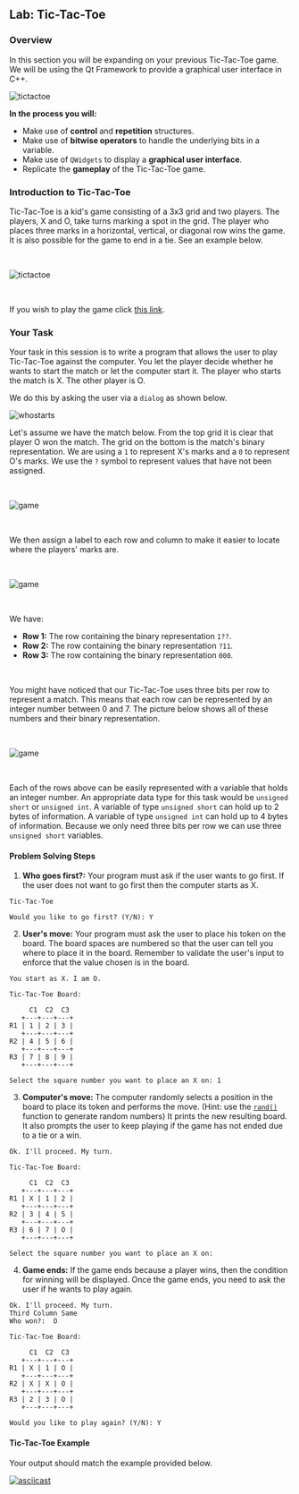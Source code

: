 ## Lab: Tic-Tac-Toe

### Overview
In this section you will be expanding on your previous Tic-Tac-Toe game. We will be using the Qt Framework to provide a graphical user interface in C++.

![tictactoe](https://github.com/xaviermerino/ECE1552/blob/master/TicTacToe3/MainWindowInit.png?raw=true)

**In the process you will:**
  * Make use of **control** and **repetition** structures.
  * Make use of **bitwise operators** to handle the underlying bits in a variable.
  * Make use of `QWidgets` to display a **graphical user interface**.
  * Replicate the **gameplay** of the Tic-Tac-Toe game.


### Introduction to Tic-Tac-Toe
Tic-Tac-Toe is a kid's game consisting of a 3x3 grid and two players. The players, X and O, take turns marking a spot in the grid. The player who places three marks in a horizontal, vertical, or diagonal row wins the game. It is also possible for the game to end in a tie. See an example below.

</br>

![tictactoe](https://upload.wikimedia.org/wikipedia/commons/thumb/1/1b/Tic-tac-toe-game-1.svg/800px-Tic-tac-toe-game-1.svg.png)

</br>

If you wish to play the game click [this link](https://playtictactoe.org).

### Your Task
Your task in this session is to write a program that allows the user to play Tic-Tac-Toe against the computer.
You let the player decide whether he wants to start the match or let the computer start it. The player who starts the match is X. The other player is O. 

We do this by asking the user via a `dialog` as shown below.

![whostarts](https://github.com/xaviermerino/ECE1552/blob/master/TicTacToe3/WhoGoesFirst%3F.png?raw=true)

Let's assume we have the match below. From the top grid it is clear that player O won the match. The grid on the bottom is the match's binary representation. We are using a `1` to represent X's marks and a `0` to represent O's marks. We use the `?` symbol to represent values that have not been assigned. 

</br>

![game](https://github.com/xaviermerino/ECE1552/blob/master/TicTacToe3/match-binary-steps.png?raw=true)

</br>

We then assign a label to each row and column to make it easier to locate where the players' marks are.

</br>

![game](https://github.com/xaviermerino/ECE1552/blob/master/TicTacToe3/match-binary.png?raw=true)

</br>

We have:
* **Row 1:** The row containing the binary representation `1??`.
* **Row 2:** The row containing the binary representation `?11`.
* **Row 3:** The row containing the binary representation `000`.

</br>

You might have noticed that our Tic-Tac-Toe uses three bits per row to represent a match. This means that each row can be represented by an integer number between 0 and 7. The picture below shows all of these numbers and their binary representation.

</br>

![game](https://github.com/xaviermerino/ECE1552/blob/master/TicTacToe3/decimal-representation.png?raw=true)

</br>

Each of the rows above can be easily represented with a variable that holds an integer number. An appropriate data type for this task would be `unsigned short` or `unsigned int`. A variable of type `unsigned short` can hold up to 2 bytes of information. A variable of type `unsigned int` can hold up to 4 bytes of information. Because we only need three bits per row we can use three `unsigned short` variables.

#### Problem Solving Steps

1. **Who goes first?:** Your program must ask if the user wants to go first. If the user does not want to go first then the computer starts as X.

```
Tic-Tac-Toe

Would you like to go first? (Y/N): Y
```

2. **User's move:** Your program must ask the user to place his token on the board. The board spaces are numbered so that the user can tell you where to place it in the board. Remember to validate the user's input to enforce that the value chosen is in the board.

```
You start as X. I am O.

Tic-Tac-Toe Board:

     C1  C2  C3
   +---+---+---+
R1 | 1 | 2 | 3 |
   +---+---+---+
R2 | 4 | 5 | 6 |
   +---+---+---+
R3 | 7 | 8 | 9 |
   +---+---+---+

Select the square number you want to place an X on: 1
```

3. **Computer's move:** The computer randomly selects a position in the board to place its token and performs the move. (Hint: use the [`rand()`](http://www.cplusplus.com/reference/cstdlib/rand/) function to generate random numbers) It prints the new resulting board. It also prompts the user to keep playing if the game has not ended due to a tie or a win. 

```
Ok. I'll proceed. My turn.

Tic-Tac-Toe Board:

     C1  C2  C3
   +---+---+---+
R1 | X | 1 | 2 |
   +---+---+---+
R2 | 3 | 4 | 5 |
   +---+---+---+
R3 | 6 | 7 | O |
   +---+---+---+

Select the square number you want to place an X on: 
```

4. **Game ends:** If the game ends because a player wins, then the condition for winning will be displayed. Once the game ends, you need to ask the user if he wants to play again.

```
Ok. I'll proceed. My turn.
Third Column Same
Who won?:  O 

Tic-Tac-Toe Board:

     C1  C2  C3
   +---+---+---+
R1 | X | 1 | O |
   +---+---+---+
R2 | X | X | O |
   +---+---+---+
R3 | 2 | 3 | O |
   +---+---+---+

Would you like to play again? (Y/N): Y
```


#### Tic-Tac-Toe Example
Your output should match the example provided below.

[![asciicast](https://asciinema.org/a/0Zb7ijhQC6jj7uSRU0f64bIP3.png)](https://asciinema.org/a/0Zb7ijhQC6jj7uSRU0f64bIP3)
